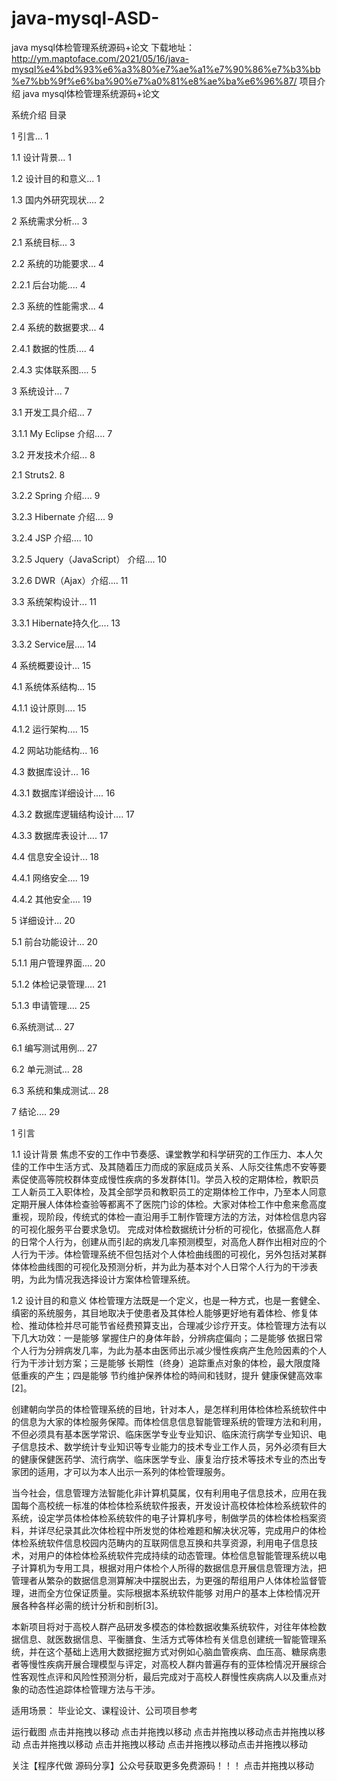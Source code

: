 # java-mysql-ASD-
java mysql体检管理系统源码+论文
下载地址：http://ym.maptoface.com/2021/05/16/java-mysql%e4%bd%93%e6%a3%80%e7%ae%a1%e7%90%86%e7%b3%bb%e7%bb%9f%e6%ba%90%e7%a0%81%e8%ae%ba%e6%96%87/
项目介绍
java mysql体检管理系统源码+论文

系统介绍
目录

1  引言... 1

1.1 设计背景... 1

1.2 设计目的和意义... 1

1.3 国内外研究现状.... 2

2  系统需求分析... 3

2.1 系统目标... 3

2.2 系统的功能要求... 4

2.2.1 后台功能.... 4

2.3 系统的性能需求... 4

2.4 系统的数据要求... 4

2.4.1 数据的性质.... 4

2.4.3 实体联系图.... 5

3  系统设计... 7

3.1 开发工具介绍... 7

3.1.1 My Eclipse 介绍.... 7

3.2 开发技术介绍... 8

2.1 Struts2. 8

3.2.2 Spring 介绍.... 9

3.2.3 Hibernate 介绍.... 9

3.2.4 JSP 介绍.... 10

3.2.5 Jquery（JavaScript） 介绍.... 10

3.2.6 DWR（Ajax）介绍.... 11

3.3 系统架构设计... 11

3.3.1 Hibernate持久化.... 13

3.3.2 Service层.... 14

4  系统概要设计... 15

4.1 系统体系结构... 15

4.1.1 设计原则.... 15

4.1.2 运行架构.... 15

4.2 网站功能结构... 16

4.3 数据库设计... 16

4.3.1 数据库详细设计.... 16

4.3.2 数据库逻辑结构设计.... 17

4.3.3 数据库表设计.... 17

4.4 信息安全设计... 18

4.4.1 网络安全.... 19

4.4.2 其他安全.... 19

5  详细设计... 20

5.1 前台功能设计... 20

5.1.1 用户管理界面.... 20

5.1.2 体检记录管理.... 21

5.1.3 申请管理.... 25

6.系统测试... 27

6.1 编写测试用例... 27

6.2 单元测试... 28

6.3 系统和集成测试... 28

7  结论.... 29

 

 

1  引言

1.1 设计背景
焦虑不安的工作中节奏感、课堂教学和科学研究的工作压力、本人欠佳的工作中生活方式、及其随着压力而成的家庭成员关系、人际交往焦虑不安等要素促使高等院校群体变成慢性疾病的多发群体[1]。学员入校的定期体检，教职员工人新员工入职体检，及其全部学员和教职员工的定期体检工作中，乃至本人同意定期开展人体体检查验等都离不了医院门诊的体检。大家对体检工作中愈来愈高度重视，现阶段，传统式的体检一直沿用手工制作管理方法的方法，对体检信息内容的可视化服务平台要求急切。
完成对体检数据统计分析的可视化，依据高危人群的日常个人行为，创建从而引起的病发几率预测模型，对高危人群作出相对应的个人行为干涉。体检管理系统不但包括对个人体检曲线图的可视化，另外包括对某群体体检曲线图的可视化及预测分析，并为此为基本对个人日常个人行为的干涉表明，为此为情况我选择设计方案体检管理系统。

1.2 设计目的和意义
体检管理方法既是一个定义，也是一种方式，也是一套健全、缜密的系统服务，其目地取决于使患者及其体检人能够更好地有着体检、修复体检、推动体检并尽可能节省经费预算支出，合理减少诊疗开支。体检管理方法有以下几大功效：一是能够 掌握住户的身体年龄，分辨病症偏向；二是能够 依据日常个人行为分辨病发几率，为此为基本由医师出示减少慢性疾病产生危险因素的个人行为干涉计划方案；三是能够 长期性（终身）追踪重点对象的体检，最大限度降低重疾的产生；四是能够 节约维护保养体检的時间和钱财，提升 健康保健高效率[2]。

创建朝向学员的体检管理系统的目地，针对本人，是怎样利用体检体检系统软件中的信息为大家的体检服务保障。而体检信息信息智能管理系统的管理方法和利用，不但必须具有基本医学常识、临床医学专业专业知识、临床流行病学专业知识、电子信息技术、数学统计专业知识等专业能力的技术专业工作人员，另外必须有巨大的健康保健医药学、流行病学、临床医学专业、康复治疗技术等技术专业的杰出专家团的适用，才可以为本人出示一系列的体检管理服务。

当今社会，信息管理方法智能化非计算机莫属，仅有利用电子信息技术，应用在我国每个高校统一标准的体检体检系统软件报表，开发设计高校体检体检系统软件的系统，设定学员体检体检系统软件的电子计算机序号，制做学员的体检体检档案资料，并详尽纪录其此次体检程中所发觉的体检难题和解决状况等，完成用户的体检体检系统软件信息校园内范畴内的互联网信息互换和共享资源，利用电子信息技术，对用户的体检体检系统软件完成持续的动态管理。体检信息智能管理系统以电子计算机为专用工具，根据对用户体检个人所得的数据信息开展信息管理方法，把管理者从繁杂的数据信息测算解决中摆脱出去，为更强的帮组用户人体体检监督管理，进而全方位保证质量。实际根据本系统软件能够 对用户的基本上体检情况开展各种各样必需的统计分析和剖析[3]。

本新项目将对于高校人群产品研发多模态的体检数据收集系统软件，对往年体检数据信息、就医数据信息、平衡膳食、生活方式等体检有关信息创建统一智能管理系统，并在这个基础上选用大数据挖掘方式对例如心脑血管疾病、血压高、糖尿病患者等慢性疾病开展合理模型与评定，对高校人群内普遍存有的亚体检情况开展综合性客观性点评和风险性预测分析，最后完成对于高校人群慢性疾病病人以及重点对象的动态性追踪体检管理方法与干涉。

适用场景：
毕业论文、课程设计、公司项目参考

运行截图
点击并拖拽以移动​ 点击并拖拽以移动​ 点击并拖拽以移动​ 点击并拖拽以移动​ 点击并拖拽以移动​ 点击并拖拽以移动​ 点击并拖拽以移动​ 点击并拖拽以移动​

关注【程序代做 源码分享】公众号获取更多免费源码！！！
点击并拖拽以移动​
